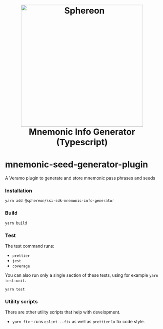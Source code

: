 <!--suppress HtmlDeprecatedAttribute -->
<h1 align="center">
  <br>
  <a href="https://www.sphereon.com"><img src="https://sphereon.com/content/themes/sphereon/assets/img/logo.svg" alt="Sphereon" width="400"></a>
  <br>Mnemonic Info Generator (Typescript) 
  <br>
</h1>

# mnemonic-seed-generator-plugin
A Veramo plugin to generate and store mnemonic pass phrases and seeds

### Installation
```shell
yarn add @sphereon/ssi-sdk-mnemonic-info-generator
```

### Build
```shell
yarn build
```

### Test

The test command runs:
* `prettier`
* `jest`
* `coverage`

You can also run only a single section of these tests, using for example `yarn test:unit`.
```shell
yarn test
```

### Utility scripts
There are other utility scripts that help with development.

* `yarn fix` - runs `eslint --fix` as well as `prettier` to fix code style.
